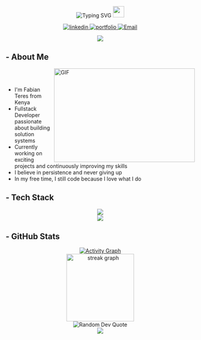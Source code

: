<div align="center">
  <!-- Animated typing header with more lines and smoother animation -->
  <img src="https://readme-typing-svg.herokuapp.com?font=Fira+Code&weight=600&size=30&pause=800&color=6E56CF&center=true&vCenter=true&random=false&width=500&lines=Hey+there%2C+I'm+Fabian+%F0%9F%91%8B;Fullstack+Developer+%F0%9F%92%BB;Open+Source+Enthusiast+%E2%9C%A8;Problem+Solver+%F0%9F%A7%A9;Never+giving+up+%F0%9F%94%A5" alt="Typing SVG" />
  
  <!-- Animated wave hand -->
  <img src="https://raw.githubusercontent.com/MartinHeinz/MartinHeinz/master/wave.gif" width="30px" height="30px" />
  
  <!-- Social media badges with hover effect -->
  <p>
    <a href="https://linkedin.com/in/fabian-teres-282783239" target="_blank">
      <img src="https://img.shields.io/badge/LinkedIn-0077B5?style=for-the-badge&logo=linkedin&logoColor=white" alt="linkedin" />
    </a>
    <a href="https://fabianteres.vercel.app" target="_blank">
      <img src="https://img.shields.io/badge/Portfolio-6E56CF?style=for-the-badge&logo=vercel&logoColor=white" alt="portfolio" />
    </a>
    <a href="mailto:612tere@gmail.com">
    <img src="https://img.shields.io/badge/Email-D14836?style=for-the-badge&logo=gmail&logoColor=white" alt="Email" />
  </a>
  </p>
  
  <!-- Animated line separator -->
  <img src="https://user-images.githubusercontent.com/73097560/115834477-dbab4500-a447-11eb-908a-139a6edaec5c.gif">
</div>

## - About Me
<div>
<img align="right" height="250" width="375" alt="GIF" src="https://raw.githubusercontent.com/Adam-pw/Adam-pw/main/animation_500_kxa883sd.gif" />
<br></br>

-  I'm Fabian Teres from Kenya
-  Fullstack Developer passionate about building solution systems
-  Currently working on exciting projects and continuously improving my skills
-  I believe in persistence and never giving up
-  In my free time, I still code because I love what I do
</div>

## - Tech Stack

<!-- Animated tech stack with hover effect -->
<div align="center">
  <img src="https://skillicons.dev/icons?i=python,html,css,js,react,nextjs,nodejs,flask,mysql,mongodb,supabase,git,vscode&perline=7" /> <br>
  <img src="https://skillicons.dev/icons?i=tailwind,typescript,firebase,vercel,figma,docker,vue,aws,github&perline=6" />
</div>

## - GitHub Stats

<!-- Animated contribution graph -->
<div align="center">
  <a href="https://github.com/612teres/github-readme-activity-graph">
    <img src="https://github-readme-activity-graph.vercel.app/graph?username=612teres&theme=react-dark&hide_border=true" alt="Activity Graph" />
  </a>
</div>

<div align="center">
  <img src="https://streak-stats.demolab.com?user=612teres&theme=aura&hide_border=true&background=0D1117" height="180" alt="streak graph" />
</div>

<!-- Animated quote -->
<div align="center">
  <img src="https://quotes-github-readme.vercel.app/api?type=horizontal&theme=radical" alt="Random Dev Quote" />
</div>

<!-- Animated footer -->
<div align="center">
  <img src="https://user-images.githubusercontent.com/73097560/115834477-dbab4500-a447-11eb-908a-139a6edaec5c.gif">

</div>
